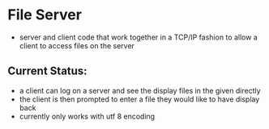 # File Server

- server and client code that work together in a TCP/IP fashion to allow a client to access files on the server

## Current Status:

- a client can log on a server and see the display files in the given directly
- the client is then prompted to enter a file they would like to have display back
- currently only works with utf 8 encoding